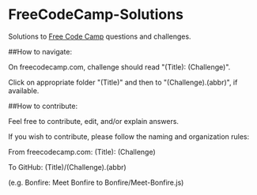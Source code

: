 # FreeCodeCamp-Solutions
Solutions to <a href="www.freecodecamp.com" target="_blank">Free Code Camp</a> questions and challenges. 

##How to navigate:

On freecodecamp.com, challenge should read "(Title): (Challenge)".

Click on appropriate folder "(Title)" and then to "(Challenge).(abbr)", if available.

##How to contribute:

Feel free to contribute, edit, and/or explain answers.

If you wish to contribute, please follow the naming and organization rules:

From freecodecamp.com: (Title): (Challenge)

To GitHub:             (Title)/(Challenge).(abbr)

(e.g. Bonfire: Meet Bonfire to Bonfire/Meet-Bonfire.js)
